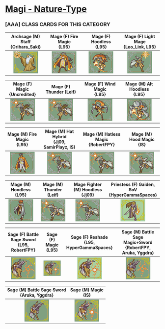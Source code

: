 # [Magi - Nature-Type](../)

### [AAA] CLASS CARDS FOR THIS CATEGORY


|Archsage (M) Staff <br> {Orihara_Saki}|Mage (F) Fire Magic <br> {L95}|Mage (F) Hoodless  <br> {L95}|Mage (F) Light Mage <br> {Leo_Link, L95}|
| :---: | :---: | :---: | :---: |
|<img alt="Archsage (M) Staff {Orihara_Saki}" src="Archsage (M) Staff {Orihara_Saki}.png" />|<img alt="Mage (F) Fire Magic {L95}" src="Mage (F) Fire Magic {L95}.png" />|<img alt="Mage (F) Hoodless  {L95}" src="Mage (F) Hoodless  {L95}.png" />|<img alt="Mage (F) Light Mage {Leo_Link, L95}" src="Mage (F) Light Mage {Leo_Link, L95}.png" />|


|Mage (F) Magic <br> {Uncredited}|Mage (F) Thunder (Leif) <br> |Mage (F) Wind Magic <br> {L95}|Mage (M) Alt Hoodless  <br> {L95}|
| :---: | :---: | :---: | :---: |
|<img alt="Mage (F) Magic {Uncredited}" src="Mage (F) Magic {Uncredited}.png" />|<img alt="Mage (F) Thunder (Leif)" src="Mage (F) Thunder (Leif).png" />|<img alt="Mage (F) Wind Magic {L95}" src="Mage (F) Wind Magic {L95}.png" />|<img alt="Mage (M) Alt Hoodless  {L95}" src="Mage (M) Alt Hoodless  {L95}.png" />|


|Mage (M) Fire Magic <br> {L95}|Mage (M) Hat Hybrid <br> {Jj09, SamirPlayz, IS}|Mage (M) Hatless Magic <br> {RobertFPY}|Mage (M) Hood Magic <br> {IS}|
| :---: | :---: | :---: | :---: |
|<img alt="Mage (M) Fire Magic {L95}" src="Mage (M) Fire Magic {L95}.png" />|<img alt="Mage (M) Hat Hybrid {Jj09, SamirPlayz, IS}" src="Mage (M) Hat Hybrid {Jj09, SamirPlayz, IS}.png" />|<img alt="Mage (M) Hatless Magic {RobertFPY}" src="Mage (M) Hatless Magic {RobertFPY}.png" />|<img alt="Mage (M) Hood Magic {IS}" src="Mage (M) Hood Magic {IS}.png" />|


|Mage (M) Hoodless  <br> {L95}|Mage (M) Thunder (Leif) <br> |Mage Fighter (M) Hoodless <br> {Jj09}|Priestess (F) Gaiden, SoV <br> {HyperGammaSpaces}|
| :---: | :---: | :---: | :---: |
|<img alt="Mage (M) Hoodless  {L95}" src="Mage (M) Hoodless  {L95}.png" />|<img alt="Mage (M) Thunder (Leif)" src="Mage (M) Thunder (Leif).png" />|<img alt="Mage Fighter (M) Hoodless {Jj09}" src="Mage Fighter (M) Hoodless {Jj09}.png" />|<img alt="Priestess (F) Gaiden, SoV {HyperGammaSpaces}" src="Priestess (F) Gaiden, SoV {HyperGammaSpaces}.png" />|


|Sage (F) Battle Sage Sword <br> {L95, RobertFPY}|Sage (F) Magic <br> {L95}|Sage (F) Reshade <br> {L95, HyperGammaSpaces}|Sage (M) Battle Sage Magic+Sword <br> {RobertFPY, Aruka, Yggdra}|
| :---: | :---: | :---: | :---: |
|<img alt="Sage (F) Battle Sage Sword {L95, RobertFPY}" src="Sage (F) Battle Sage Sword {L95, RobertFPY}.png" />|<img alt="Sage (F) Magic {L95}" src="Sage (F) Magic {L95}.png" />|<img alt="Sage (F) Reshade {L95, HyperGammaSpaces}" src="Sage (F) Reshade {L95, HyperGammaSpaces}.png" />|<img alt="Sage (M) Battle Sage Magic+Sword {RobertFPY, Aruka, Yggdra}" src="Sage (M) Battle Sage Magic+Sword {RobertFPY, Aruka, Yggdra}.png" />|


|Sage (M) Battle Sage Sword <br> {Aruka, Yggdra}|Sage (M) Magic <br> {IS}|
| :---: | :---: |
|<img alt="Sage (M) Battle Sage Sword {Aruka, Yggdra}" src="Sage (M) Battle Sage Sword {Aruka, Yggdra}.png" />|<img alt="Sage (M) Magic {IS}" src="Sage (M) Magic {IS}.png" />|


